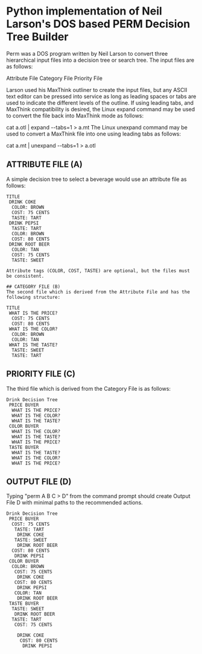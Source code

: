 # Python implementation of Neil Larson's DOS based PERM Decision Tree Builder

Perm was a DOS program written by Neil Larson to convert three hierarchical input files into a decision tree or search tree. The input files are as follows:

Attribute File
Category File
Priority File

Larson used his MaxThink outliner to create the input files, but any ASCII text editor can be pressed into service as long as leading spaces or tabs are used to indicate the different levels of the outline. If using leading tabs, and MaxThink compatibility is desired, the Linux expand command may be used to convert the file back into MaxThink mode as follows:

cat a.otl | expand --tabs=1 > a.mt
The Linux unexpand command may be used to convert a MaxThink file into one using leading tabs as follows:

cat a.mt | unexpand --tabs=1 > a.otl

## ATTRIBUTE FILE (A)
A simple decision tree to select a beverage would use an attribute file as follows:

```
TITLE
 DRINK COKE
  COLOR: BROWN
  COST: 75 CENTS
  TASTE: TART
 DRINK PEPSI
  TASTE: TART
  COLOR: BROWN
  COST: 80 CENTS
 DRINK ROOT BEER
  COLOR: TAN
  COST: 75 CENTS
  TASTE: SWEET
  
Attribute tags (COLOR, COST, TASTE) are optional, but the files must be consistent.

## CATEGORY FILE (B)
The second file which is derived from the Attribute File and has the following structure:

TITLE
 WHAT IS THE PRICE?
  COST: 75 CENTS
  COST: 80 CENTS
 WHAT IS THE COLOR?
  COLOR: BROWN
  COLOR: TAN
 WHAT IS THE TASTE?
  TASTE: SWEET
  TASTE: TART
```

## PRIORITY FILE (C)
The third file which is derived from the Category File is as follows:

```
Drink Decision Tree
 PRICE BUYER
  WHAT IS THE PRICE?
  WHAT IS THE COLOR?
  WHAT IS THE TASTE?
 COLOR BUYER
  WHAT IS THE COLOR?
  WHAT IS THE TASTE?
  WHAT IS THE PRICE?
 TASTE BUYER
  WHAT IS THE TASTE?
  WHAT IS THE COLOR?
  WHAT IS THE PRICE?
```

## OUTPUT FILE (D)

Typing "perm A B C > D" from the command prompt should create Output File D with minimal paths to the recommended actions.

```
Drink Decision Tree
 PRICE BUYER
  COST: 75 CENTS
   TASTE: TART
    DRINK COKE
   TASTE: SWEET
    DRINK ROOT BEER
  COST: 80 CENTS
   DRINK PEPSI
 COLOR BUYER
  COLOR: BROWN
   COST: 75 CENTS
    DRINK COKE
   COST: 80 CENTS
    DRINK PEPSI
   COLOR: TAN
    DRINK ROOT BEER
 TASTE BUYER
  TASTE: SWEET
   DRINK ROOT BEER
  TASTE: TART
   COST: 75 CENTS

    DRINK COKE
     COST: 80 CENTS
      DRINK PEPSI
```
